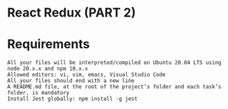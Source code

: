# React Redux (PART 2)

# Requirements

    All your files will be interpreted/compiled on Ubuntu 20.04 LTS using node 20.x.x and npm 10.x.x
    Allowed editors: vi, vim, emacs, Visual Studio Code
    All your files should end with a new line
    A README.md file, at the root of the project’s folder and each task’s folder, is mandatory
    Install Jest globally: npm install -g jest
